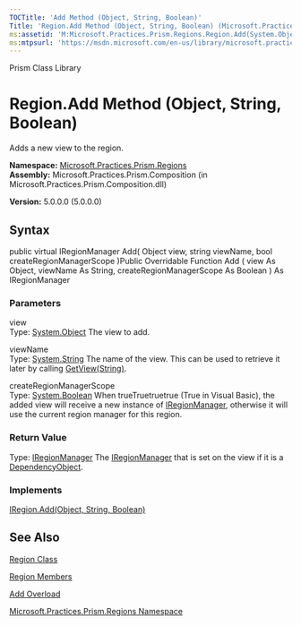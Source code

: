 ```yaml
---
TOCTitle: 'Add Method (Object, String, Boolean)'
Title: 'Region.Add Method (Object, String, Boolean) (Microsoft.Practices.Prism.Regions)'
ms:assetid: 'M:Microsoft.Practices.Prism.Regions.Region.Add(System.Object,System.String,System.Boolean)'
ms:mtpsurl: 'https://msdn.microsoft.com/en-us/library/microsoft.practices.prism.regions.region.add(v=pandp.50)'
---
```


Prism Class Library

Region.Add Method (Object, String, Boolean)
===============================================

Adds a new view to the region.

**Namespace:** [Microsoft.Practices.Prism.Regions](https://msdn.microsoft.com/library/microsoft.practices.prism.regions)
**Assembly:** Microsoft.Practices.Prism.Composition (in Microsoft.Practices.Prism.Composition.dll)

**Version:** 5.0.0.0 (5.0.0.0)

## Syntax


public virtual IRegionManager Add( Object view, string viewName, bool createRegionManagerScope )Public Overridable Function Add ( view As Object, viewName As String, createRegionManagerScope As Boolean ) As IRegionManager

### Parameters

view  
Type: [System.Object](http://msdn.microsoft.com/en-us/library/e5kfa45b)
The view to add.

viewName  
Type: [System.String](http://msdn.microsoft.com/en-us/library/s1wwdcbf)
The name of the view. This can be used to retrieve it later by calling [GetView(String)](https://msdn.microsoft.com/library/microsoft.practices.prism.regions.iregion.getview(system.string)).

createRegionManagerScope  
Type: [System.Boolean](http://msdn.microsoft.com/en-us/library/a28wyd50)
When trueTruetruetrue (True in Visual Basic), the added view will receive a new instance of [IRegionManager](https://msdn.microsoft.com/library/microsoft.practices.prism.regions.iregionmanager), otherwise it will use the current region manager for this region.

### Return Value

Type: [IRegionManager](https://msdn.microsoft.com/library/microsoft.practices.prism.regions.iregionmanager)
The [IRegionManager](https://msdn.microsoft.com/library/microsoft.practices.prism.regions.iregionmanager) that is set on the view if it is a [DependencyObject](http://msdn.microsoft.com/en-us/library/ms589309).
### Implements

[IRegion.Add(Object, String, Boolean)](https://msdn.microsoft.com/library/microsoft.practices.prism.regions.iregion.add(system.object%2csystem.string%2csystem.boolean))

See Also
--------


[Region Class](https://msdn.microsoft.com/library/microsoft.practices.prism.regions.region)

[Region Members](https://msdn.microsoft.com/allmembers.t:microsoft.practices.prism.regions.region)

[Add Overload](https://msdn.microsoft.com/overload:microsoft.practices.prism.regions.region.add)

[Microsoft.Practices.Prism.Regions Namespace](https://msdn.microsoft.com/library/microsoft.practices.prism.regions)
